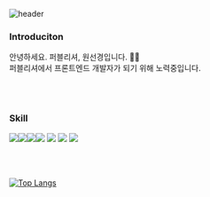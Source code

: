 <!--
**kyengee/kyengee** is a ✨ _special_ ✨ repository because its `README.md` (this file) appears on your GitHub profile.

Here are some ideas to get you started:

- 🔭 I’m currently working on ...
- 🌱 I’m currently learning ...
- 👯 I’m looking to collaborate on ...
- 🤔 I’m looking for help with ...
- 💬 Ask me about ...
- 📫 How to reach me: ...
- 😄 Pronouns: ...
- ⚡ Fun fact: ...
-->

![header](https://capsule-render.vercel.app/api?type=wave&color=auto&height=300&section=header&text=kyengee&fontSize=90)

<h3>Introduciton</h3>
<p>안녕하세요. 퍼블리셔, 원선경입니다. 👩🏻<br>
퍼블리셔에서 프론트엔드 개발자가 되기 위해 노력중입니다.</p>

<br><br>

<h3>Skill</h3>
<img src="https://img.shields.io/badge/html5-E34F26?style=flat&logo=css&logoColor=white"/><img src="https://img.shields.io/badge/css-1572B6?style=flat&logo=css&logoColor=white"/><img src="https://img.shields.io/badge/javascript-F7DF1E?style=flat&logo=css&logoColor=white"/><img src="https://img.shields.io/badge/jquery-0769AD?style=flat&logo=css&logoColor=white"/>

<img src="https://img.shields.io/badge/visualstudiocode-007ACC?style=flat&logo=css&logoColor=white"/>
<img src="https://img.shields.io/badge/adobephotoshop-31A8FF?style=flat&logo=css&logoColor=white"/>
<img src="https://img.shields.io/badge/adobeillustrator-FF9A00?style=flat&logo=css&logoColor=white"/>

<br><br>

[![Top Langs](https://github-readme-stats.vercel.app/api/top-langs/?username=kyengee&layout=compact)](https://github.com/kyengee/github-readme-stats)
